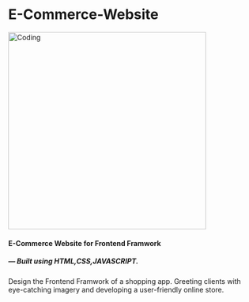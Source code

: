 # E-Commerce-Website

<p><div><img align="center" alt="Coding" width="400" src="https://warrior-developer.netlify.app/assets/project-img-1-BFRVO2zZ.png">
  <h4>E-Commerce Website for Frontend Framwork</h4>

<h5>— Built using HTML,CSS,JAVASCRIPT.</h5>

<p>Design the Frontend Framwork of a shopping app. Greeting clients with eye-catching imagery and developing a user-friendly online store.</p></div>
</p>

